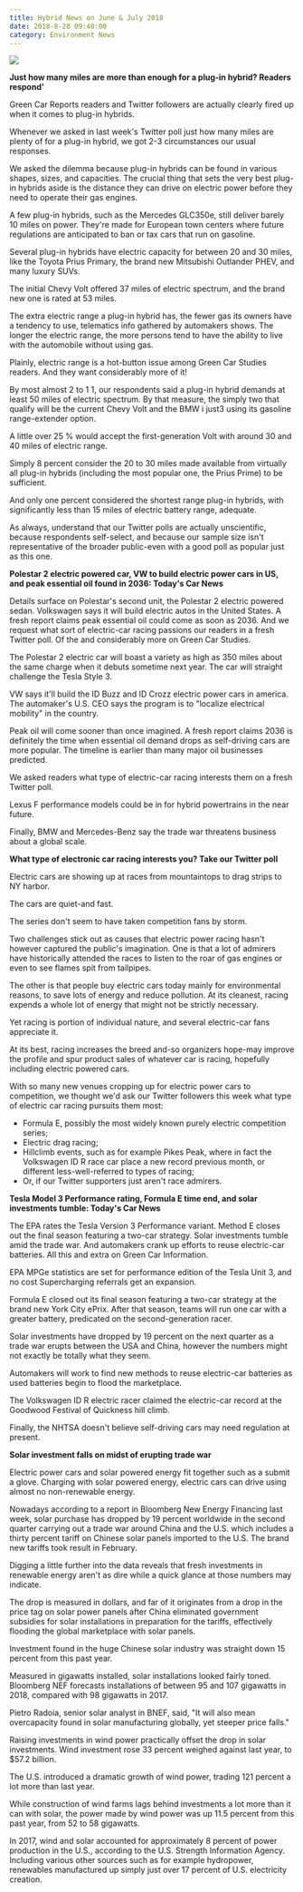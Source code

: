```yaml
---
title: Hybrid News on June & July 2018 
date: 2018-8-28 09:40:00
category: Environment News
---
```


![](/images/4.jpg)

__Just how many miles are more than enough for a plug-in hybrid? Readers respond'__

Green Car Reports readers and Twitter followers are actually clearly fired up when it comes to plug-in hybrids.

Whenever we asked in last week's Twitter poll just how many miles are plenty of for a plug-in hybrid, we got 2-3 circumstances our usual responses.

We asked the dilemma because plug-in hybrids can be found in various shapes, sizes, and capacities. The crucial thing that sets the very best plug-in hybrids aside is the distance they can drive on electric power before they need to operate their gas engines.
<!-- more -->
A few plug-in hybrids, such as the Mercedes GLC350e, still deliver barely 10 miles on power. They're made for European town centers where future regulations are anticipated to ban or tax cars that run on gasoline.

Several plug-in hybrids have electric capacity for between 20 and 30 miles, like the Toyota Prius Primary, the brand new Mitsubishi Outlander PHEV, and many luxury SUVs.

The initial Chevy Volt offered 37 miles of electric spectrum, and the brand new one is rated at 53 miles.

The extra electric range a plug-in hybrid has, the fewer gas its owners have a tendency to use, telematics info gathered by automakers shows. The longer the electric range, the more persons tend to have the ability to live with the automobile without using gas.

Plainly, electric range is a hot-button issue among Green Car Studies readers. And they want considerably more of it!

By most almost 2 to 1 1, our respondents said a plug-in hybrid demands at least 50 miles of electric spectrum. By that measure, the simply two that qualify will be the current Chevy Volt and the BMW i just3 using its gasoline range-extender option.

A little over 25 % would accept the first-generation Volt with around 30 and 40 miles of electric range.

Simply 8 percent consider the 20 to 30 miles made available from virtually all plug-in hybrids (including the most popular one, the Prius Prime) to be sufficient.

And only one percent considered the shortest range plug-in hybrids, with significantly less than 15 miles of electric battery range, adequate.

As always, understand that our Twitter polls are actually unscientific, because respondents self-select, and because our sample size isn't representative of the broader public-even with a good poll as popular just as this one.

__Polestar 2 electric powered car, VW to build electric power cars in US, and peak essential oil found in 2036: Today's Car News__

Details surface on Polestar's second unit, the Polestar 2 electric powered sedan. Volkswagen says it will build electric autos in the United States. A fresh report claims peak essential oil could come as soon as 2036. And we request what sort of electric-car racing passions our readers in a fresh Twitter poll. Of the and considerably more on Green Car Studies.

The Polestar 2 electric car will boast a variety as high as 350 miles about the same charge when it debuts sometime next year. The car will straight challenge the Tesla Style 3.

VW says it'll build the ID Buzz and ID Crozz electric power cars in america. The automaker's U.S. CEO says the program is to "localize electrical mobility" in the country.

Peak oil will come sooner than once imagined. A fresh report claims 2036 is definitely the time when essential oil demand drops as self-driving cars are more popular. The timeline is earlier than many major oil businesses predicted.

We asked readers what type of electric-car racing interests them on a fresh Twitter poll.

Lexus F performance models could be in for hybrid powertrains in the near future.

Finally, BMW and Mercedes-Benz say the trade war threatens business about a global scale.

__What type of electronic car racing interests you? Take our Twitter poll__

Electric cars are showing up at races from mountaintops to drag strips to NY harbor.

The cars are quiet-and fast.

The series don't seem to have taken competition fans by storm.

Two challenges stick out as causes that electric power racing hasn't however captured the public's imagination. One is that a lot of admirers have historically attended the races to listen to the roar of gas engines or even to see flames spit from tailpipes.

The other is that people buy electric cars today mainly for environmental reasons, to save lots of energy and reduce pollution. At its cleanest, racing expends a whole lot of energy that might not be strictly necessary.

Yet racing is portion of individual nature, and several electric-car fans appreciate it.

At its best, racing increases the breed and-so organizers hope-may improve the profile and spur product sales of whatever car is racing, hopefully including electric powered cars.

With so many new venues cropping up for electric power cars to competition, we thought we'd ask our Twitter followers this week what type of electric car racing pursuits them most:

- Formula E, possibly the most widely known purely electric competition series;
- Electric drag racing;
- Hillclimb events, such as for example Pikes Peak, where in fact the Volkswagen ID R race car place a new record previous month, or different less-well-referred to types of racing;
- Or, if our Twitter supporters just aren't race admirers.

__Tesla Model 3 Performance rating, Formula E time end, and solar investments tumble: Today's Car News__

The EPA rates the Tesla Version 3 Performance variant. Method E closes out the final season featuring a two-car strategy. Solar investments tumble amid the trade war. And automakers crank up efforts to reuse electric-car batteries. All this and extra on Green Car Information.

EPA MPGe statistics are set for performance edition of the Tesla Unit 3, and no cost Supercharging referrals get an expansion.

Formula E closed out its final season featuring a two-car strategy at the brand new York City ePrix. After that season, teams will run one car with a greater battery, predicated on the second-generation racer.

Solar investments have dropped by 19 percent on the next quarter as a trade war erupts between the USA and China, however the numbers might not exactly be totally what they seem.

Automakers will work to find new methods to reuse electric-car batteries as used batteries begin to flood the marketplace.

The Volkswagen ID R electric racer claimed the electric-car record at the Goodwood Festival of Quickness hill climb.

Finally, the NHTSA doesn't believe self-driving cars may need regulation at present.

__Solar investment falls on midst of erupting trade war__

Electric power cars and solar powered energy fit together such as a submit a glove. Charging with solar powered energy, electric cars can drive using almost no non-renewable energy.

Nowadays according to a report in Bloomberg New Energy Financing last week, solar purchase has dropped by 19 percent worldwide in the second quarter carrying out a trade war around China and the U.S. which includes a thirty percent tariff on Chinese solar panels imported to the U.S. The brand new tariffs took result in February.

Digging a little further into the data reveals that fresh investments in renewable energy aren't as dire while a quick glance at those numbers may indicate.

The drop is measured in dollars, and far of it originates from a drop in the price tag on solar power panels after China eliminated government subsidies for solar installations in preparation for the tariffs, effectively flooding the global marketplace with solar panels.

Investment found in the huge Chinese solar industry was straight down 15 percent from this past year.

Measured in gigawatts installed, solar installations looked fairly toned. Bloomberg NEF forecasts installations of between 95 and 107 gigawatts in 2018, compared with 98 gigawatts in 2017.

Pietro Radoia, senior solar analyst in BNEF, said, "It will also mean overcapacity found in solar manufacturing globally, yet steeper price falls."

Raising investments in wind power practically offset the drop in solar investments. Wind investment rose 33 percent weighed against last year, to $57.2 billion.

The U.S. introduced a dramatic growth of wind power, trading 121 percent a lot more than last year.

While construction of wind farms lags behind investments a lot more than it can with solar, the power made by wind power was up 11.5 percent from this past year, from 52 to 58 gigawatts.

In 2017, wind and solar accounted for approximately 8 percent of power production in the U.S., according to the U.S. Strength Information Agency. Including various other sources such as for example hydropower, renewables manufactured up simply just over 17 percent of U.S. electricity creation.